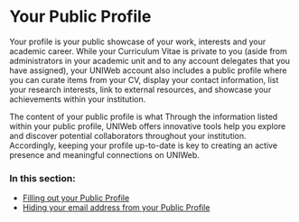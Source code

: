 # Your Public Profile

Your profile is your public showcase of your work, interests and your academic career. While your Curriculum Vitae is private to you \(aside from administrators in your academic unit and to any account delegates that you have assigned\), your UNIWeb account also includes a public profile where you can curate items from your CV, display your contact information, list your research interests, link to external resources, and showcase your achievements within your institution.

The content of your public profile is what  Through the information listed within your public profile, UNIWeb offers innovative tools help you explore and discover potential collaborators throughout your institution. Accordingly, keeping your profile up-to-date is key to creating an active presence and meaningful connections on UNIWeb.

### In this section:

* [Filling out your Public Profile](filling-out-your-public-profile.md)
* [Hiding your email address from your Public Profile](hiding-your-email-address-from-your-public-profile.md)

